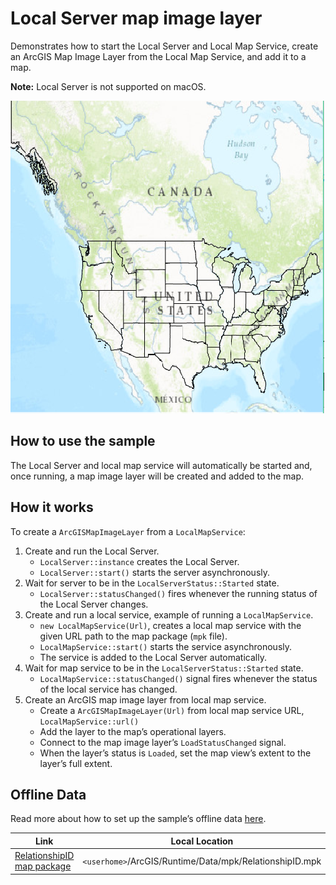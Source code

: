 # Local Server map image layer

Demonstrates how to start the Local Server and Local Map Service, create
an ArcGIS Map Image Layer from the Local Map Service, and add it to a
map.

**Note:** Local Server is not supported on macOS.

![](screenshot.png)

## How to use the sample

The Local Server and local map service will automatically be started
and, once running, a map image layer will be created and added to the
map.

## How it works

To create a `ArcGISMapImageLayer` from a `LocalMapService`:

1.  Create and run the Local Server.
      - `LocalServer::instance` creates the Local Server.
      - `LocalServer::start()` starts the server asynchronously.
2.  Wait for server to be in the `LocalServerStatus::Started` state.
      - `LocalServer::statusChanged()` fires whenever the running status
        of the Local Server changes.
3.  Create and run a local service, example of running a
    `LocalMapService`.
      - `new LocalMapService(Url)`, creates a local map service with the
        given URL path to the map package (`mpk` file).
      - `LocalMapService::start()` starts the service asynchronously.
      - The service is added to the Local Server automatically.
4.  Wait for map service to be in the `LocalServerStatus::Started`
    state.
      - `LocalMapService::statusChanged()` signal fires whenever the
        status of the local service has changed.
5.  Create an ArcGIS map image layer from local map service.
      - Create a `ArcGISMapImageLayer(Url)` from local map service URL,
        `LocalMapService::url()`
      - Add the layer to the map’s operational layers.
      - Connect to the map image layer’s `LoadStatusChanged` signal.
      - When the layer’s status is `Loaded`, set the map view’s extent
        to the layer’s full extent.

## Offline Data

Read more about how to set up the sample’s offline data
[here](http://links.esri.com/ArcGISRuntimeQtSamples).

| Link                                                                                                    | Local Location                                          |
| ------------------------------------------------------------------------------------------------------- | ------------------------------------------------------- |
| [RelationshipID map package](https://www.arcgis.com/home/item.html?id=dee5d8060a6048a4b063484199a9546b) | `<userhome>`/ArcGIS/Runtime/Data/mpk/RelationshipID.mpk |
